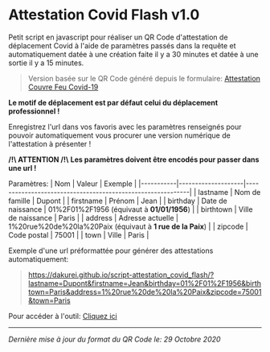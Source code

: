 Attestation Covid Flash v1.0
============================

Petit script en javascript pour réaliser un QR Code d'attestation de déplacement Covid à l'aide de paramètres passés dans la requête et automatiquement datée à une création faite il y a 30 minutes et datée à une sortie il y a 15 minutes.

> Version basée sur le QR Code généré depuis le formulaire: [Attestation Couvre Feu Covid-19](https://media.interieur.gouv.fr/attestation-couvre-feu-covid-19/)

**Le motif de déplacement est par défaut celui du déplacement professionnel !**

Enregistrez l'url dans vos favoris avec les paramètres renseignés pour pouvoir automatiquement vous procurer une version numérique de l'attestation à présenter !

**/!\\ ATTENTION /!\\**
**Les paramètres doivent être encodés pour passer dans une url !**


Paramètres:
| Nom       | Valeur             | Exemple                                                    |
|-----------|--------------------|------------------------------------------------------------|
| lastname  | Nom de famille     | Dupont                                                     |
| firstname | Prénom             | Jean                                                       |
| birthday  | Date de naissance  | 01%2F01%2F1956 (équivaut à **01/01/1956**)                 |
| birthtown | Ville de naissance | Paris                                                      |
| address   | Adresse actuelle   | 1%20rue%20de%20la%20Paix (équivaut à **1 rue de la Paix**) |
| zipcode   | Code postal        | 75001                                                      |
| town      | Ville              | Paris                                                      |

Exemple d'une url préformattée pour générer des attestations automatiquement:

> https://dakurei.github.io/script-attestation_covid_flash/?lastname=Dupont&firstname=Jean&birthday=01%2F01%2F1956&birthtown=Paris&address=1%20rue%20de%20la%20Paix&zipcode=75001&town=Paris

Pour accéder à l'outil: [Cliquez ici](https://dakurei.github.io/script-attestation_covid_flash/)

---
*Dernière mise à jour du format du QR Code le: 29 Octobre 2020*